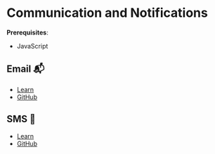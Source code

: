 # Communication and Notifications

**Prerequisites**:
- JavaScript

<!-- TODO: overview -->

## Email 📬
- [Learn](https://learn.firstdraft.com/lessons/301-email)
- [GitHub](https://github.com/DPI-WE/email)

<!-- TODO: cover phishing emails? maybe in security? -->

<!-- TODO: twilio sms lesson -->
## SMS 📱
- [Learn](https://learn.firstdraft.com/lessons/144-sending-emails-and-texts)
- [GitHub](https://github.com/appdev-lessons/sending-emails-and-texts)
